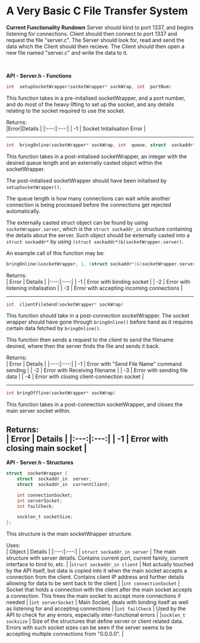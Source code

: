 # A Very Basic C File Transfer System

**Current Functionality Rundown**
Server should bind to port 1337, and begins listening for connections. Client should then connect to port 1337 and request the file "server.c". The Server should look for, read and send the data which the Client should then recieve. The Client should then open a new file named "server.c" and write the data to it.

<br>

**API - Server.h - Functions**

```c
int  setupSocketWrapper(socketWrapper* sockWrap, int  portNum)
```
This function takes in a pre-initalised socketWrapper, and a port number, and do most of the heavy lifting to set up the socket, and any details relating to the socket required to use the socket.

Returns:
<br>
|Error|Details  |
|:---:|:---:|
| -1 | Socket Initalisation Error |
<br>

---

```c
int  bringOnline(socketWrapper* sockWrap, int  queue, struct  sockaddr* castedServerStruct)
```
This function takes in a post-initalised socketWrapper, an integer with the desired queue length and an externally casted object within the socketWrapper.

The post-initalised socketWrapper should have been initalised by ```setupSocketWrapper()```.

The queue length is how many connections can wait while another connection is being processed before the connections get rejected automatically.

The externally casted struct object can be found by using ```socketWrapper.server```, which is the ```struct sockaddr_in``` structure containing the details about the server. Such object should be externally casted into a ```struct sockaddr*``` by using ```(struct sockaddr*)&(socketWrapper.server)```.

An example call of this function may be:
```c
bringOnline(&socketWrapper, 1, (struct sockaddr*)&(socketWrapper.server)
```

Returns:
<br>
| Error | Details |
|:---:|:---:|
| -1 | Error with binding socket |
| -2 | Error with listening initalisation |
| -3 | Error with accepting incoming connections |
<br>


---
```c
int  clientFileSend(socketWrapper* sockWrap)
```
This function should take in a post-connection socketWrapper. The socket wrapper should have gone through ```bringOnline()``` before hand as it requires certain data fetched by ```bringOnline()```.

This function then sends a request to the client to send the filename desired, where then the server finds the file and sends it back.

Returns:
<br>
| Error | Details |
|:---:|:---:|
| -1 | Error with "Send File Name" command sending |
| -2 | Error with Receiving filename |
| -3 | Error with sending file data |
| -4 | Error with closing client-connection socket |
<br>


---

```c
int bringOffline(socketWrapper* sockWrap)
```
This function takes in a post-connection socketWrapper, and closes the main server socket within.

Returns:
<br>
| Error | Details |
|:---:|:---:|
| -1 | Error with closing main socket |
<br>
----

**API - Server.h - Structures**
<br>
```c
struct  socketWrapper {
	struct  sockaddr_in  server;
	struct  sockaddr_in  currentClient;

	int connectionSocket;
	int serverSocket;
	int failCheck;

	socklen_t socketSize;
};
```
This structure is the main socketWrapper structure.

Uses:
<br>
| Object | Details |
|:---:|:---:|
| `struct sockaddr_in server` | The main structure with server details. Contains current port, current family, current interface to bind to, etc. |
|`struct sockaddr_in client` | Not actually touched by the API itself, but data is copied into it when the main socket accepts a connection from the client. Contains client IP address and further details allowing for data to be sent back to the client |
|`int connectionSocket` | Socket that holds a connection with the client after the main socket accepts a connection. This frees the main socket to accept more connections if needed |
|`int serverSocket` | Main Socket, deals with binding itself as well as listening for and accepting connections |
|`int failCheck` | Used by the API to check for any errors, especially inter-functional errors |
|`socklen_t socksize` | Size of the structures that define server or client related data. Errors with such socket sizes can be seen if the server seems to be accepting multiple connections from "0.0.0.0". |
<br>

